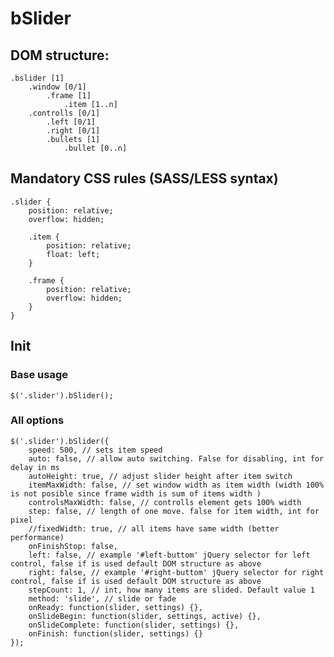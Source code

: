 bSlider
=======

## DOM structure: ##

	.bslider [1]
		.window [0/1]
			.frame [1]
				.item [1..n]
		.controlls [0/1]
			.left [0/1]
			.right [0/1]
			.bullets [1]
				.bullet [0..n]

## Mandatory CSS rules (SASS/LESS syntax) ##

	.slider {
		position: relative;
		overflow: hidden;

		.item {
			position: relative;
			float: left;
		}

		.frame {
			position: relative;
			overflow: hidden;
		}
	}

## Init ##
	
### Base usage ###

	$('.slider').bSlider();

### All options ###

	$('.slider').bSlider({
		speed: 500, // sets item speed
		auto: false, // allow auto switching. False for disabling, int for delay in ms
		autoHeight: true, // adjust slider height after item switch
		itemMaxWidth: false, // set window width as item width (width 100% is not posible since frame width is sum of items width )
		controlsMaxWidth: false, // controlls element gets 100% width
		step: false, // length of one move. false for item width, int for pixel
		//fixedWidth: true, // all items have same width (better performance)
		onFinishStop: false,
		left: false, // example '#left-buttom' jQuery selector for left control, false if is used default DOM structure as above
		right: false, // example '#right-buttom' jQuery selector for right control, false if is used default DOM structure as above
		stepCount: 1, // int, how many items are slided. Default value 1
		method: 'slide', // slide or fade
		onReady: function(slider, settings) {},
		onSlideBegin: function(slider, settings, active) {},
		onSlideComplete: function(slider, settings) {},
		onFinish: function(slider, settings) {}
	});